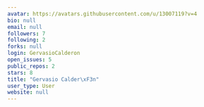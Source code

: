 ```yaml
---
avatar: https://avatars.githubusercontent.com/u/13007119?v=4
bio: null
email: null
followers: 7
following: 2
forks: null
login: GervasioCalderon
open_issues: 5
public_repos: 2
stars: 8
title: "Gervasio Calder\xF3n"
user_type: User
website: null
---
```

